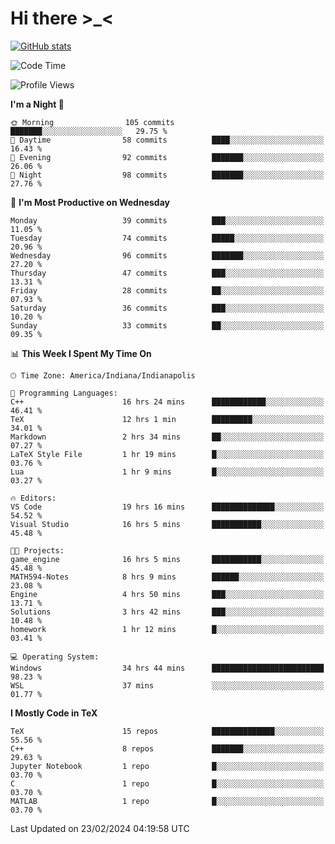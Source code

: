 # Hi there \>_<

[![GitHub stats](https://github-readme-stats.vercel.app/api?username=ARessegetesStery&show_icons=true&theme=transparent)](https://github.com/anuraghazra/github-readme-stats)

<!--START_SECTION:waka-->
![Code Time](http://img.shields.io/badge/Code%20Time-720%20hrs%2048%20mins-blue)

![Profile Views](http://img.shields.io/badge/Profile%20Views-1-blue)

**I'm a Night 🦉** 

```text
🌞 Morning                105 commits         ███████░░░░░░░░░░░░░░░░░░   29.75 % 
🌆 Daytime                58 commits          ████░░░░░░░░░░░░░░░░░░░░░   16.43 % 
🌃 Evening                92 commits          ███████░░░░░░░░░░░░░░░░░░   26.06 % 
🌙 Night                  98 commits          ███████░░░░░░░░░░░░░░░░░░   27.76 % 
```
📅 **I'm Most Productive on Wednesday** 

```text
Monday                   39 commits          ███░░░░░░░░░░░░░░░░░░░░░░   11.05 % 
Tuesday                  74 commits          █████░░░░░░░░░░░░░░░░░░░░   20.96 % 
Wednesday                96 commits          ███████░░░░░░░░░░░░░░░░░░   27.20 % 
Thursday                 47 commits          ███░░░░░░░░░░░░░░░░░░░░░░   13.31 % 
Friday                   28 commits          ██░░░░░░░░░░░░░░░░░░░░░░░   07.93 % 
Saturday                 36 commits          ███░░░░░░░░░░░░░░░░░░░░░░   10.20 % 
Sunday                   33 commits          ██░░░░░░░░░░░░░░░░░░░░░░░   09.35 % 
```


📊 **This Week I Spent My Time On** 

```text
🕑︎ Time Zone: America/Indiana/Indianapolis

💬 Programming Languages: 
C++                      16 hrs 24 mins      ████████████░░░░░░░░░░░░░   46.41 % 
TeX                      12 hrs 1 min        █████████░░░░░░░░░░░░░░░░   34.01 % 
Markdown                 2 hrs 34 mins       ██░░░░░░░░░░░░░░░░░░░░░░░   07.27 % 
LaTeX Style File         1 hr 19 mins        █░░░░░░░░░░░░░░░░░░░░░░░░   03.76 % 
Lua                      1 hr 9 mins         █░░░░░░░░░░░░░░░░░░░░░░░░   03.27 % 

🔥 Editors: 
VS Code                  19 hrs 16 mins      ██████████████░░░░░░░░░░░   54.52 % 
Visual Studio            16 hrs 5 mins       ███████████░░░░░░░░░░░░░░   45.48 % 

🐱‍💻 Projects: 
game_engine              16 hrs 5 mins       ███████████░░░░░░░░░░░░░░   45.48 % 
MATH594-Notes            8 hrs 9 mins        ██████░░░░░░░░░░░░░░░░░░░   23.08 % 
Engine                   4 hrs 50 mins       ███░░░░░░░░░░░░░░░░░░░░░░   13.71 % 
Solutions                3 hrs 42 mins       ███░░░░░░░░░░░░░░░░░░░░░░   10.48 % 
homework                 1 hr 12 mins        █░░░░░░░░░░░░░░░░░░░░░░░░   03.41 % 

💻 Operating System: 
Windows                  34 hrs 44 mins      █████████████████████████   98.23 % 
WSL                      37 mins             ░░░░░░░░░░░░░░░░░░░░░░░░░   01.77 % 
```

**I Mostly Code in TeX** 

```text
TeX                      15 repos            ██████████████░░░░░░░░░░░   55.56 % 
C++                      8 repos             ███████░░░░░░░░░░░░░░░░░░   29.63 % 
Jupyter Notebook         1 repo              █░░░░░░░░░░░░░░░░░░░░░░░░   03.70 % 
C                        1 repo              █░░░░░░░░░░░░░░░░░░░░░░░░   03.70 % 
MATLAB                   1 repo              █░░░░░░░░░░░░░░░░░░░░░░░░   03.70 % 
```




 Last Updated on 23/02/2024 04:19:58 UTC
<!--END_SECTION:waka-->
